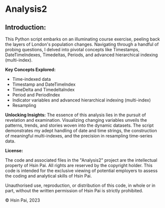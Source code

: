 # Analysis2

## Introduction: 
This Python script embarks on an illuminating course exercise, peeling back the layers of London's population changes. Navigating through a handful of probing questions, I delved into pivotal concepts like Timestamps, DateTimeIndexes, Timedeltas, Periods, and advanced hierarchical indexing (multi-index).

**Key Concepts Explored:**
- Time-indexed data
- Timestamp and DateTimeIndex
- TimeDelta and TimedeltaIndex
- Period and PeriodIndex
- Indicator variables and advanced hierarchical indexing (multi-index)
- Resampling

**Unlocking Insights:**
The essence of this analysis lies in the pursuit of revelation and examination. Visualizing changing variables unveils the patterns, trends, and stories woven into the dynamic datasets. The script demonstrates my adept handling of date and time strings, the construction of meaningful multi-indexes, and the precision in resampling time-series data.

**License:**

The code and associated files in the "Analysis2" project are the intellectual property of Hsin Pai. All rights are reserved by the copyright holder. This code is intended for the exclusive viewing of potential employers to assess the coding and analytical skills of Hsin Pai.

Unauthorised use, reproduction, or distribution of this code, in whole or in part, without the written permission of Hsin Pai is strictly prohibited.

© Hsin Pai, 2023
